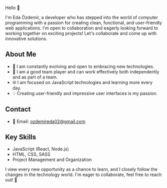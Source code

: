 Hello 👋

I'm Eda Özdemir, a developer who has stepped into the world of computer programming with a passion for creating clean, functional, and user-friendly web applications. I'm open to collaboration and eagerly looking forward to working together on exciting projects! Let's collaborate and come up with innovative solutions.

## About Me

- 🚀 I am constantly evolving and open to embracing new technologies.
- 🤝 I am a good team player and can work effectively both independently and as part of a team.
- 🌐 I am focused on JavaScript technologies and learning more every day.
- 💡 Creating user-friendly and impressive user interfaces is my passion.


## Contact

- 📧 Email: ozdemireda02@gmail.com


## Key Skills

- JavaScript (React, Node.js)
- HTML, CSS, SASS
- Project Management and Organization

I view every new opportunity as a chance to learn, and I closely follow the changes in the technology world. I'm eager to collaborate, feel free to reach out! 🚀
